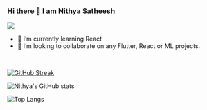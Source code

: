 ### Hi there 👋 I am Nithya Satheesh
![](https://visitor-badge.laobi.icu/badge?page_id=Nithya-Satheesh.Nithya-Satheesh)

- 🌱 I’m currently learning React
- 👯 I’m looking to collaborate on any Flutter, React or ML projects.


<br />



[![GitHub Streak](https://streak-stats.demolab.com/?user=Nithya-Satheesh)](https://git.io/streak-stats)

![Nithya's GitHub stats](https://github-readme-stats.vercel.app/api?username=Nithya-Satheesh&theme=dark&show_icons=true)

![Top Langs](https://github-readme-stats.vercel.app/api/top-langs/?username=Nithya-Satheesh&theme=tokyonight)

<!--
**Nithya-Satheesh/Nithya-Satheesh** is a ✨ _special_ ✨ repository because its `README.md` (this file) appears on your GitHub profile.

Here are some ideas to get you started:

- 🔭 I’m currently working on ...
- 🌱 I’m currently learning ...
- 👯 I’m looking to collaborate on ...
- 🤔 I’m looking for help with ...
- 💬 Ask me about ...
- 📫 How to reach me: ...
- 😄 Pronouns: ...
- ⚡ Fun fact: ...
-->
